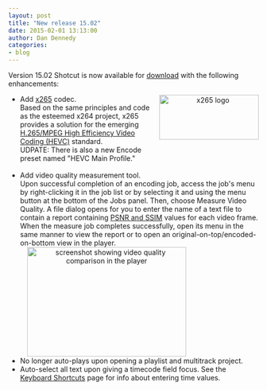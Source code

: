 ```yaml
---
layout: post
title: "New release 15.02"
date: 2015-02-01 13:13:00
author: Dan Dennedy
categories:
- blog
---
```


Version 15.02 Shotcut is now available for <a href="http://www.shotcut.org/bin/view/Shotcut/Download">download</a> with the following enhancements:

<ul><li><div class="separator" style="clear: right; float: right; margin-bottom: 1em; margin-left: 1em; text-align: center;"><img alt="x265 logo" border="0" src="http://2.bp.blogspot.com/-w1caLHjs68Q/VM5zD1Q01pI/AAAAAAAAGdM/naWZpfVL1_Q/s1600/x265LogoSmall.png" height="90" title="" width="200" /></div>Add <a href="http://x265.org/">x265</a> codec.<br />Based on the same principles and code as the esteemed x264 project, x265 provides a solution for the emerging <a href="https://en.wikipedia.org/wiki/High_Efficiency_Video_Coding">H.265/MPEG High Efficiency Video Coding (HEVC)</a> standard.<br />UDPATE: There is also a new Encode preset named "HEVC Main Profile."<br />&nbsp;</li><li>Add video quality measurement tool.<br />Upon successful completion of an encoding job, access the job's menu by right-clicking it in the job list or by selecting it and using the menu button at the bottom of the Jobs panel. Then, choose Measure Video Quality. A file dialog opens for you to enter the name of a text file to contain a report containing <a href="http://www.compression.ru/video/quality_measure/info_en.html">PSNR and SSIM</a> values for each video frame. When the measure job completes successfully, open its menu in the same manner to view the report or to open an original-on-top/encoded-on-bottom view in the player.<br /><a href="http://1.bp.blogspot.com/-1gpVlUY3QzQ/VO-HjJyW_oI/AAAAAAAAGpM/bYrUSQOgjsk/s1600/shotcut-vqm.jpg" imageanchor="1" style="margin-left: 1em; margin-right: 1em; text-align: center;"><img alt="screenshot showing video quality comparison in the player" border="0" src="http://1.bp.blogspot.com/-1gpVlUY3QzQ/VO-HjJyW_oI/AAAAAAAAGpM/bYrUSQOgjsk/s1600/shotcut-vqm.jpg" height="220" title="" width="320" /></a><div class="separator" style="clear: both; text-align: center;"></div></li><li>No longer auto-plays upon opening a playlist and multitrack project.</li><li>Auto-select all text upon giving a timecode field focus. See the <a href="http://www.shotcut.org/bin/view/Shotcut/KeyboardShortcuts#Entering_Time_Values">Keyboard Shortcuts</a> page for info about entering time values.</li></ul>
